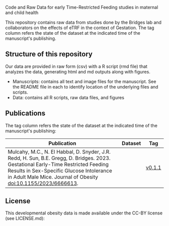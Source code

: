 Code and Raw Data for early Time-Restricted Feeding studies in maternal and child health

This repository contains raw data from studies done by the Bridges lab and collaborators on the effects of eTRF in the context of Gestation. 
The tag column refers the state of the dataset at the indicated time of the manuscript's publishing.

## Structure of this repository
Our data are provided in raw form (csv) with a R script (rmd file) that analyzes the data, generating html and md outputs along with figures. 

* Manuscripts: contains all text and image files for the manuscript. See the README file in each to identify location of the underlying files and scripts.
* Data: contains all R scripts, raw data files, and figures

## Publications

The tag column refers the state of the dataset at the indicated time of the manuscript's publishing:

| Publication | Dataset | Tag |
|-------------|---------|-----|
| Mulcahy, M.C., N. El Habbal, D. Snyder, J.R. Redd, H. Sun, B.E. Gregg, D. Bridges.  2023.  Gestational Early-Time Restricted Feeding Results in Sex-Specific Glucose Intolerance in Adult Male Mice.  Journal of Obesity [doi:10.1155/2023/6666613](https://doi.org/10.1155/2023/6666613). | | [v0.1.1](https://github.com/BridgesLab/Developmental-Obesity/releases/tag/v0.1.1)|

## License
This developmental obesity data is made available under the CC-BY license (see LICENSE.md):
